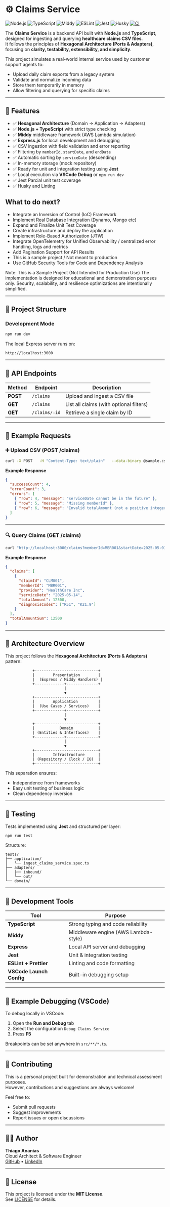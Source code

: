 # ⚙️ Claims Service

![Node.js](https://img.shields.io/badge/node-%3E=20.x-brightgreen.svg)
![TypeScript](https://img.shields.io/badge/typescript-5.x-blue.svg)
![Middy](https://img.shields.io/badge/middy-6.x-orange.svg)
![ESLint](https://img.shields.io/badge/lint-eslint-4B32C3?logo=eslint&logoColor=white)
![Jest](https://img.shields.io/badge/tested_with-jest-99424f.svg?logo=jest)
![Husky](https://img.shields.io/badge/precommit-husky-000000?logo=git&logoColor=white)
[![CI](https://github.com/thiagoanegreiros/claims-service/actions/workflows/ci.yml/badge.svg)](https://github.com/thiagoanegreiros/claims-service/actions/workflows/ci.yml)

The **Claims Service** is a backend API built with **Node.js** and **TypeScript**, designed for ingesting and querying **healthcare claims CSV files**.  
It follows the principles of **Hexagonal Architecture (Ports & Adapters)**, focusing on **clarity, testability, extensibility, and simplicity**.

This project simulates a real-world internal service used by customer support agents to:

- Upload daily claim exports from a legacy system  
- Validate and normalize incoming data  
- Store them temporarily in memory  
- Allow filtering and querying for specific claims  

---

## 🚀 Features

- ✅ **Hexagonal Architecture** (Domain → Application → Adapters)
- ✅ **Node.js + TypeScript** with strict type checking
- ✅ **Middy** middleware framework (AWS Lambda simulation)
- ✅ **Express.js** for local development and debugging
- ✅ CSV ingestion with field validation and error reporting
- ✅ Filtering by `memberId`, `startDate`, and `endDate`
- ✅ Automatic sorting by `serviceDate` (descending)
- ✅ In-memory storage (mock repository)
- ✅ Ready for unit and integration testing using **Jest**
- ✅ Local execution via **VSCode Debug** or `npm run dev`
- ✅ Jest Parcial unit test coverage
- ✅ Husky and Linting

## What to do next?
- Integrate an Inversion of Control (IoC) Framework
- Implement Real Database Integration (Dynamo, Mongo etc)
- Expand and Finalize Unit Test Coverage
- Create infrastructure and deploy the application
- Implement Role-Based Authorization (JTW)
- Integrate OpenTelemetry for Unified Observability / centralized error handling, logs and metrics
- Add Pagination Support for API Results
- This is a sample project / Not meant to production
- Use GitHub Security Tools for Code and Dependency Analysis

Note: This is a Sample Project (Not Intended for Production Use)
The implementation is designed for educational and demonstration purposes only.
Security, scalability, and resilience optimizations are intentionally simplified.

---

## 🧱 Project Structure

### Development Mode

```bash
npm run dev
```

The local Express server runs on:

```
http://localhost:3000
```

---

## 🔌 API Endpoints

| Method | Endpoint           | Description                          |
|--------|--------------------|--------------------------------------|
| **POST** | `/claims`           | Upload and ingest a CSV file         |
| **GET**  | `/claims`           | List all claims (with optional filters) |
| **GET**  | `/claims/:id`       | Retrieve a single claim by ID        |

---

## 📄 Example Requests

### ➕ Upload CSV (POST /claims)

```bash
curl -X POST   -H "Content-Type: text/plain"   --data-binary @sample.csv   http://localhost:3000/claims
```

**Example Response**

```json
{
  "successCount": 4,
  "errorCount": 3,
  "errors": [
    { "row": 4, "message": "serviceDate cannot be in the future" },
    { "row": 5, "message": "Missing memberId" },
    { "row": 6, "message": "Invalid totalAmount (not a positive integer)" }
  ]
}
```

---

### 🔍 Query Claims (GET /claims)

```bash
curl "http://localhost:3000/claims?memberId=MBR001&startDate=2025-05-01&endDate=2025-05-31"
```

**Example Response**

```json
{
  "claims": [
    {
      "claimId": "CLM001",
      "memberId": "MBR001",
      "provider": "HealthCare Inc",
      "serviceDate": "2025-05-14",
      "totalAmount": 12500,
      "diagnosisCodes": ["R51", "K21.9"]
    }
  ],
  "totalAmountSum": 12500
}
```

---

## 🧠 Architecture Overview

This project follows the **Hexagonal Architecture (Ports & Adapters)** pattern:

```
            +----------------------------+
            |        Presentation        |
            |  (Express / Middy Handlers) |
            +-------------+--------------+
                          |
                          ▼
            +----------------------------+
            |        Application         |
            |  (Use Cases / Services)    |
            +-------------+--------------+
                          |
                          ▼
            +----------------------------+
            |           Domain           |
            | (Entities & Interfaces)    |
            +-------------+--------------+
                          |
                          ▼
            +----------------------------+
            |        Infrastructure      |
            | (Repository / Clock / IO)  |
            +----------------------------+
```

This separation ensures:
- Independence from frameworks  
- Easy unit testing of business logic  
- Clean dependency inversion  

---

## 🧪 Testing

Tests implemented using **Jest** and structured per layer:

```bash
npm run test
```

Structure:

```
tests/
├── application/
│   └── ingest_claims_service.spec.ts
├── adapters/
│   ├── inbound/
│   └── out/
└── domain/
```

---

## 🧰 Development Tools

| Tool | Purpose |
|------|----------|
| **TypeScript** | Strong typing and code reliability |
| **Middy** | Middleware engine (AWS Lambda-style) |
| **Express** | Local API server and debugging |
| **Jest** | Unit & integration testing |
| **ESLint + Prettier** | Linting and code formatting |
| **VSCode Launch Config** | Built-in debugging setup |

---

## 🧩 Example Debugging (VSCode)

To debug locally in VSCode:

1. Open the **Run and Debug** tab  
2. Select the configuration `Debug Claims Service`  
3. Press **F5**

Breakpoints can be set anywhere in `src/**/*.ts`.

---

## 🤝 Contributing

This is a personal project built for demonstration and technical assessment purposes.  
However, contributions and suggestions are always welcome!

Feel free to:
- Submit pull requests  
- Suggest improvements  
- Report issues or open discussions  

---

## 🧑‍💻 Author

**Thiago Ananias**  
Cloud Architect & Software Engineer  
[GitHub](https://github.com/thiagoanegreiros) • [LinkedIn](https://linkedin.com/in/thiagoanegreiros)

---

## 🪪 License

This project is licensed under the **MIT License**.  
See [LICENSE](./LICENSE) for details.
